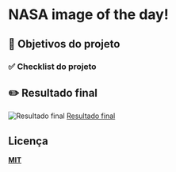 # NASA image of the day!

## 🎯 Objetivos do projeto

### ✅ Checklist do projeto

## ✏️ Resultado final
![Resultado final]()
[Resultado final]()

## Licença
 **[MIT](https://mit-license.org/)**
